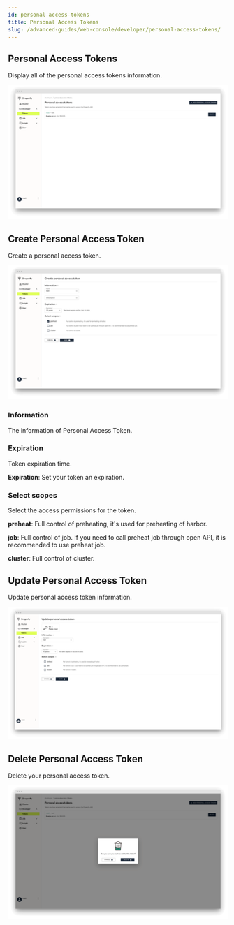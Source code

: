 ```yaml
---
id: personal-access-tokens
title: Personal Access Tokens
slug: /advanced-guides/web-console/developer/personal-access-tokens/
---
```


## Personal Access Tokens

Display all of the personal access tokens information.

![tokens](../../../resource/advanced-guides/web-console/developer/personal-access-tokens/tokens.png)

## Create Personal Access Token

Create a personal access token.

![create-token](../../../resource/advanced-guides/web-console/developer/personal-access-tokens/create-token.png)

### Information

The information of Personal Access Token.

### Expiration

Token expiration time.

**Expiration**: Set your token an expiration.

### Select scopes

Select the access permissions for the token.

**preheat**: Full control of preheating, it's used for preheating of harbor.

**job**: Full control of job. If you need to call preheat job through open API, it is recommended to use preheat job.

**cluster**: Full control of cluster.

## Update Personal Access Token

Update personal access token information.

![update-token](../../../resource/advanced-guides/web-console/developer/personal-access-tokens/update-token.png)

## Delete Personal Access Token

Delete your personal access token.

![delete-token](../../../resource/advanced-guides/web-console/developer/personal-access-tokens/delete-token.png)
